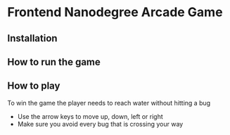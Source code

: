 # Frontend Nanodegree Arcade Game

## Installation


## How to run the game

## How to play
To win the game the player needs to reach water without hitting a bug

- Use the arrow keys to move up, down, left or right
- Make sure you avoid every bug that is crossing your way